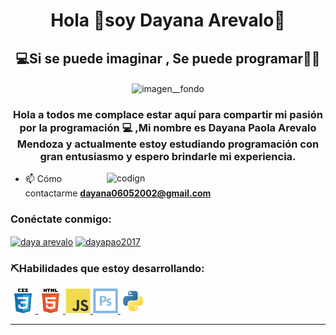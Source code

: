 <div id="header"align="center">
  <h1 align="center">Hola 👋soy Dayana Arevalo👩</h1>
  <h2 align="center">💻Si se puede imaginar , Se puede programar👩‍💻</h2>
  <img align="center"  height="300" width="900" alt="imagen__fondo" src="https://cecytebcs.edu.mx/wp-content/uploads/2022/02/programacion.jpeg">
  <h3 align="">Hola a todos me complace estar aquí para compartir mi 
   pasión por la programación 💻 ,Mi nombre es Dayana Paola Arevalo Mendoza 
   y actualmente estoy estudiando programación con gran entusiasmo y espero brindarle mi experiencia.</h3>
</div>

<img align="right" alt="codign" width="350" src="https://mir-s3-cdn-cf.behance.net/project_modules/disp/601014116770475.6068beff4640a.gif">

- 📫 Cómo contactarme **dayana06052002@gmail.com**


<h3 align="left">Conéctate conmigo:</h3>
<p align="left">
<a href="https://fb.com/daya arevalo" target="blank"><img align="center" src="https://raw.githubusercontent.com/rahuldkjain/github-profile-readme-generator/master/src/images/icons/Social/facebook.svg" alt="daya arevalo" height="30" width=" 40" /></a> <a href="https://instagram.com/dayapao2017" target="blank"><img align="center" src="https://raw.githubusercontent.com/rahuldkjain/github-profile-readme-generator/master/src/images/icons/Social/instagram.svg" alt="dayapao2017" height="30" width="40" /></a></p>


<h3 align="left"> ⛏Habilidades que estoy desarrollando:</h3>
<p align="left"> <a href="https://www.w3schools.com/css/" target="_blank" rel="noreferrer"> <img src="https://raw.githubusercontent.com/devicons/devicon/master/icons/css3/css3-original-wordmark.svg" alt="css3" width="40" height="40"/> </a> <a href="https://www.w3.org/html/" target="_blank" rel="noreferrer"> <img src="https://raw.githubusercontent.com/devicons/devicon/master/icons/html5/html5-original-wordmark.svg" alt="html5" width="40" height="40"/> </a> <a href="https://developer.mozilla.org/en-US/docs/Web/JavaScript" target="_blank" rel="noreferrer"> <img src="https://raw.githubusercontent.com/devicons/devicon/master/icons/javascript/javascript-original.svg" alt="javascript" width="40" height="40"/> </a> <a href="https://www.photoshop.com/en" target="_blank" rel="noreferrer"> <img src="https://raw.githubusercontent.com/devicons/devicon/master/icons/photoshop/photoshop-line.svg" alt="photoshop" width="40" height="40"/> </a> <a href="https://www.python.org" target="_blank" rel="noreferrer"> <img src="https://raw.githubusercontent.com/devicons/devicon/master/icons/python/python-original.svg" alt="python" width="40" height="40"/> </a> </p>

---



